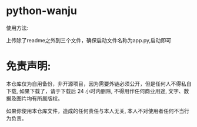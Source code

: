 # python-wanju

使用方法:

上传除了readme之外到三个文件，确保启动文件名称为app.py,启动即可

# 免责声明:

本仓库仅为自用备份，非开源项目，因为需要外链必须公开，但是任何人不得私自下载, 如果下载了，请于下载后 24 小时内删除, 不得用作任何商业用途, 文字、数据及图片均有所属版权。 

如果你使用本仓库文件，造成的任何责任与本人无关, 本人不对使用者任何不当行为负责。
